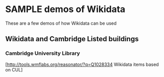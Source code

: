 # SAMPLE demos of Wikidata

These are a few demos of how Wikidata can be used

## Wikidata and Cambridge Listed buildings

### Cambridge University Library 


[http://tools.wmflabs.org/reasonator/?q=Q1028334 Wikidata items based on CUL]



